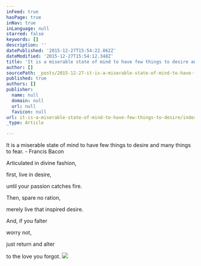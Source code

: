 ```yaml
---
inFeed: true
hasPage: true
inNav: true
inLanguage: null
starred: false
keywords: []
description: ''
datePublished: '2015-12-27T15:54:22.862Z'
dateModified: '2015-12-27T15:54:12.348Z'
title: 'It is a miserable state of mind to have few things to desire and many things to fear. - Francis Bacon '
author: []
sourcePath: _posts/2015-12-27-it-is-a-miserable-state-of-mind-to-have-few-things-to-desire.md
published: true
authors: []
publisher:
  name: null
  domain: null
  url: null
  favicon: null
url: it-is-a-miserable-state-of-mind-to-have-few-things-to-desire/index.html
_type: Article

---
```

It is a miserable state of mind to have few things to desire and many things to fear. - Francis Bacon 

Articulated in divine fashion, 

first, live in desire, 

until your passion catches fire. 

Then, spare no ration, 

merely live that inspired desire. 

And, if you falter 

worry not, 

just return and alter 

to the love you forgot. ![](https://the-grid-user-content.s3-us-west-2.amazonaws.com/68802842-609c-4f90-b1d0-2ad60589ca01.jpg)